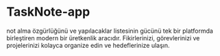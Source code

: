 # TaskNote-app
not alma özgürlüğünü ve yapılacaklar listesinin gücünü tek bir platformda birleştiren modern bir üretkenlik aracıdır. Fikirlerinizi, görevlerinizi ve projelerinizi kolayca organize edin ve hedeflerinize ulaşın.
